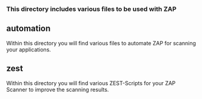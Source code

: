 ### This directory includes various files to be used with ZAP

## automation
Within this directory you will find various files to automate ZAP for scanning your applications.

## zest
Within this directory you will find various ZEST-Scripts for your ZAP Scanner to improve the scanning results.
